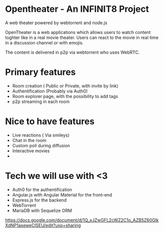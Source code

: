 # Opentheater - An INFINIT8 Project
A web theater powered by webtorrent and node.js


OpenTheater is a web applications which allows users to watch content toghter like in a real movie theater. Users can react to the movie in real time in a discussion channel or with emojis.

The content is delivered in p2p via webtorrent who uses WebRTC.

# Primary features
* Room creation ( Public or Private, with invite by link)
* Authentification (Probably via Auth0)
* Room explorer page, with the possibility to add tags
* p2p streaming in each room

# Nice to have features
* Live reactions ( Via smileys)
* Chat in the room
* Custom poll during diffusion
* Interactive movies
* 

# Tech we will use with <3
* Auth0 for the authentification
* Angular.js with Angular Material for the front-end
* Express.js for the backend
* WebTorrent
* MariaDB with Sequelize ORM

https://docs.google.com/document/d/1Q_xJZwGFL2cWZ2C1o_AZB5Z60GlkXdNP1aseweClSEU/edit?usp=sharing
